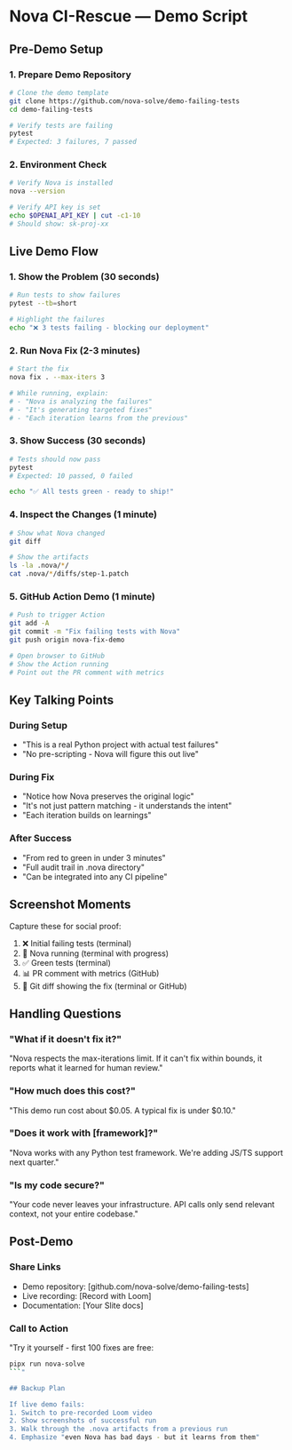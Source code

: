 # Nova CI-Rescue — Demo Script

## Pre-Demo Setup

### 1. Prepare Demo Repository

```bash
# Clone the demo template
git clone https://github.com/nova-solve/demo-failing-tests
cd demo-failing-tests

# Verify tests are failing
pytest
# Expected: 3 failures, 7 passed
```

### 2. Environment Check

```bash
# Verify Nova is installed
nova --version

# Verify API key is set
echo $OPENAI_API_KEY | cut -c1-10
# Should show: sk-proj-xx
```

## Live Demo Flow

### 1. Show the Problem (30 seconds)

```bash
# Run tests to show failures
pytest --tb=short

# Highlight the failures
echo "❌ 3 tests failing - blocking our deployment"
```

### 2. Run Nova Fix (2-3 minutes)

```bash
# Start the fix
nova fix . --max-iters 3

# While running, explain:
# - "Nova is analyzing the failures"
# - "It's generating targeted fixes"
# - "Each iteration learns from the previous"
```

### 3. Show Success (30 seconds)

```bash
# Tests should now pass
pytest
# Expected: 10 passed, 0 failed

echo "✅ All tests green - ready to ship!"
```

### 4. Inspect the Changes (1 minute)

```bash
# Show what Nova changed
git diff

# Show the artifacts
ls -la .nova/*/
cat .nova/*/diffs/step-1.patch
```

### 5. GitHub Action Demo (1 minute)

```bash
# Push to trigger Action
git add -A
git commit -m "Fix failing tests with Nova"
git push origin nova-fix-demo

# Open browser to GitHub
# Show the Action running
# Point out the PR comment with metrics
```

## Key Talking Points

### During Setup

- "This is a real Python project with actual test failures"
- "No pre-scripting - Nova will figure this out live"

### During Fix

- "Notice how Nova preserves the original logic"
- "It's not just pattern matching - it understands the intent"
- "Each iteration builds on learnings"

### After Success

- "From red to green in under 3 minutes"
- "Full audit trail in .nova directory"
- "Can be integrated into any CI pipeline"

## Screenshot Moments

Capture these for social proof:

1. ❌ Initial failing tests (terminal)
2. 🔄 Nova running (terminal with progress)
3. ✅ Green tests (terminal)
4. 📊 PR comment with metrics (GitHub)
5. 🎯 Git diff showing the fix (terminal or GitHub)

## Handling Questions

### "What if it doesn't fix it?"

"Nova respects the max-iterations limit. If it can't fix within bounds, it reports what it learned for human review."

### "How much does this cost?"

"This demo run cost about $0.05. A typical fix is under $0.10."

### "Does it work with [framework]?"

"Nova works with any Python test framework. We're adding JS/TS support next quarter."

### "Is my code secure?"

"Your code never leaves your infrastructure. API calls only send relevant context, not your entire codebase."

## Post-Demo

### Share Links

- Demo repository: [github.com/nova-solve/demo-failing-tests]
- Live recording: [Record with Loom]
- Documentation: [Your Slite docs]

### Call to Action

"Try it yourself - first 100 fixes are free:

````bash
pipx run nova-solve
```"

## Backup Plan

If live demo fails:
1. Switch to pre-recorded Loom video
2. Show screenshots of successful run
3. Walk through the .nova artifacts from a previous run
4. Emphasize "even Nova has bad days - but it learns from them"
````
